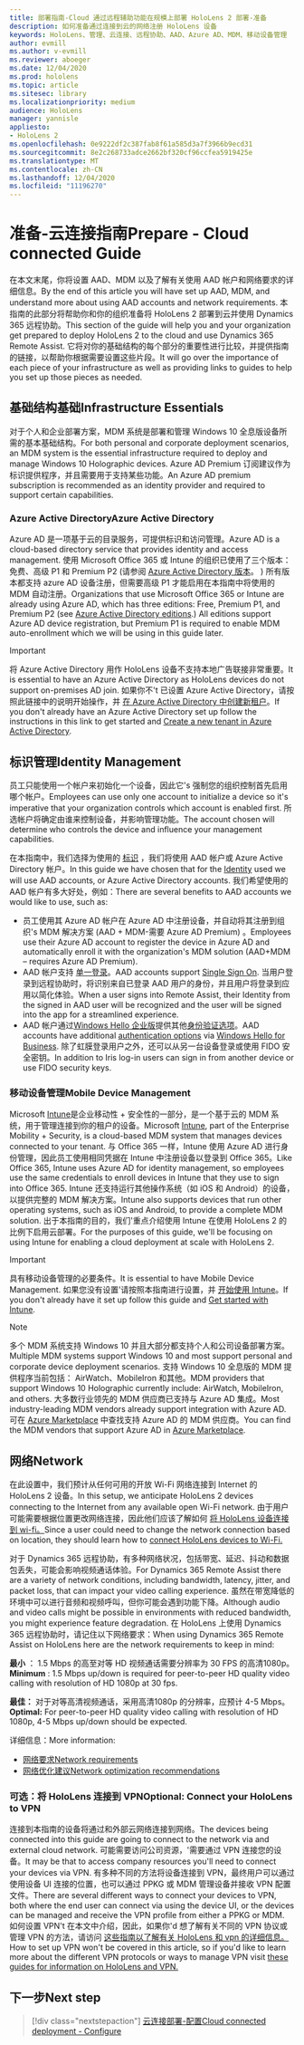 ```yaml
---
title: 部署指南-Cloud 通过远程辅助功能在规模上部署 HoloLens 2 部署-准备
description: 如何准备通过连接到云的网络注册 HoloLens 设备
keywords: HoloLens、管理、云连接、远程协助、AAD、Azure AD、MDM、移动设备管理
author: evmill
ms.author: v-evmill
ms.reviewer: aboeger
ms.date: 12/04/2020
ms.prod: hololens
ms.topic: article
ms.sitesec: library
ms.localizationpriority: medium
audience: HoloLens
manager: yannisle
appliesto:
- HoloLens 2
ms.openlocfilehash: 0e9222df2c387fab8f61a585d3a7f3966b9ecd31
ms.sourcegitcommit: 8e2c268733adce2662bf320cf96ccfea5919425e
ms.translationtype: MT
ms.contentlocale: zh-CN
ms.lasthandoff: 12/04/2020
ms.locfileid: "11196270"
---
```

# <span data-ttu-id="bc016-104">准备-云连接指南</span><span class="sxs-lookup"><span data-stu-id="bc016-104">Prepare - Cloud connected Guide</span></span>

<span data-ttu-id="bc016-105">在本文末尾，你将设置 AAD、MDM 以及了解有关使用 AAD 帐户和网络要求的详细信息。</span><span class="sxs-lookup"><span data-stu-id="bc016-105">By the end of this article you will have set up AAD, MDM, and understand more about using AAD accounts and network requirements.</span></span> <span data-ttu-id="bc016-106">本指南的此部分将帮助你和你的组织准备将 HoloLens 2 部署到云并使用 Dynamics 365 远程协助。</span><span class="sxs-lookup"><span data-stu-id="bc016-106">This section of the guide will help you and your organization get prepared to deploy HoloLens 2 to the cloud and use Dynamics 365 Remote Assist.</span></span> <span data-ttu-id="bc016-107">它将对你的基础结构的每个部分的重要性进行比较，并提供指南的链接，以帮助你根据需要设置这些片段。</span><span class="sxs-lookup"><span data-stu-id="bc016-107">It will go over the importance of each piece of your infrastructure as well as providing links to guides to help you set up those pieces as needed.</span></span>

## <span data-ttu-id="bc016-108">基础结构基础</span><span class="sxs-lookup"><span data-stu-id="bc016-108">Infrastructure Essentials</span></span>

<span data-ttu-id="bc016-109">对于个人和企业部署方案，MDM 系统是部署和管理 Windows 10 全息版设备所需的基本基础结构。</span><span class="sxs-lookup"><span data-stu-id="bc016-109">For both personal and corporate deployment scenarios, an MDM system is the essential infrastructure required to deploy and manage Windows 10 Holographic devices.</span></span> <span data-ttu-id="bc016-110">Azure AD Premium 订阅建议作为标识提供程序，并且需要用于支持某些功能。</span><span class="sxs-lookup"><span data-stu-id="bc016-110">An Azure AD premium subscription is recommended as an identity provider and required to support certain capabilities.</span></span>

### <span data-ttu-id="bc016-111">Azure Active Directory</span><span class="sxs-lookup"><span data-stu-id="bc016-111">Azure Active Directory</span></span>

<span data-ttu-id="bc016-112">Azure AD 是一项基于云的目录服务，可提供标识和访问管理。</span><span class="sxs-lookup"><span data-stu-id="bc016-112">Azure AD is a cloud-based directory service that provides identity and access management.</span></span> <span data-ttu-id="bc016-113">使用 Microsoft Office 365 或 Intune 的组织已使用了三个版本：免费、高级 P1 和 Premium P2 (请参阅 [Azure Active Directory 版本](https://azure.microsoft.com/documentation/articles/active-directory-editions)。 ) 所有版本都支持 azure AD 设备注册，但需要高级 P1 才能启用在本指南中将使用的 MDM 自动注册。</span><span class="sxs-lookup"><span data-stu-id="bc016-113">Organizations that use Microsoft Office 365 or Intune are already using Azure AD, which has three editions: Free, Premium P1, and Premium P2 (see [Azure Active Directory editions](https://azure.microsoft.com/documentation/articles/active-directory-editions).) All editions support Azure AD device registration, but Premium P1 is required to enable MDM auto-enrollment which we will be using in this guide later.</span></span>

> [!IMPORTANT]
> <span data-ttu-id="bc016-114">将 Azure Active Directory 用作 HoloLens 设备不支持本地广告联接非常重要。</span><span class="sxs-lookup"><span data-stu-id="bc016-114">It is essential to have an Azure Active Directory as HoloLens devices do not support on-premises AD join.</span></span> <span data-ttu-id="bc016-115">如果你不&#39;t 已设置 Azure Active Directory，请按照此链接中的说明开始操作，并 [在 Azure Active Directory 中创建新租户](https://docs.microsoft.com/azure/active-directory/fundamentals/active-directory-access-create-new-tenant)。</span><span class="sxs-lookup"><span data-stu-id="bc016-115">If you don&#39;t already have an Azure Active Directory set up follow the instructions in this link to get started and [Create a new tenant in Azure Active Directory](https://docs.microsoft.com/azure/active-directory/fundamentals/active-directory-access-create-new-tenant).</span></span>

## <span data-ttu-id="bc016-116">标识管理</span><span class="sxs-lookup"><span data-stu-id="bc016-116">Identity Management</span></span>

<span data-ttu-id="bc016-117">员工只能使用一个帐户来初始化一个设备，因此它&#39;s 强制您的组织控制首先启用哪个帐户。</span><span class="sxs-lookup"><span data-stu-id="bc016-117">Employees can use only one account to initialize a device so it&#39;s imperative that your organization controls which account is enabled first.</span></span> <span data-ttu-id="bc016-118">所选帐户将确定由谁来控制设备，并影响管理功能。</span><span class="sxs-lookup"><span data-stu-id="bc016-118">The account chosen will determine who controls the device and influence your management capabilities.</span></span>

<span data-ttu-id="bc016-119">在本指南中，我们选择为使用的 [标识](https://docs.microsoft.com/hololens/hololens-identity) ，我们将使用 AAD 帐户或 Azure Active Directory 帐户。</span><span class="sxs-lookup"><span data-stu-id="bc016-119">In this guide we have chosen that for the [Identity](https://docs.microsoft.com/hololens/hololens-identity) used we will use AAD accounts, or Azure Active Directory accounts.</span></span> <span data-ttu-id="bc016-120">我们希望使用的 AAD 帐户有多大好处，例如：</span><span class="sxs-lookup"><span data-stu-id="bc016-120">There are several benefits to AAD accounts we would like to use, such as:</span></span>

- <span data-ttu-id="bc016-121">员工使用其 Azure AD 帐户在 Azure AD 中注册设备，并自动将其注册到组织&#39;s MDM 解决方案 (AAD + MDM-需要 Azure AD Premium) 。</span><span class="sxs-lookup"><span data-stu-id="bc016-121">Employees use their Azure AD account to register the device in Azure AD and automatically enroll it with the organization&#39;s MDM solution (AAD+MDM – requires Azure AD Premium).</span></span>
- <span data-ttu-id="bc016-122">AAD 帐户支持 [单一登录](https://docs.microsoft.com/azure/active-directory/manage-apps/what-is-single-sign-on)。</span><span class="sxs-lookup"><span data-stu-id="bc016-122">AAD accounts support [Single Sign On](https://docs.microsoft.com/azure/active-directory/manage-apps/what-is-single-sign-on).</span></span> <span data-ttu-id="bc016-123">当用户登录到远程协助时，将识别来自已登录 AAD 用户的身份，并且用户将登录到应用以简化体验。</span><span class="sxs-lookup"><span data-stu-id="bc016-123">When a user signs into Remote Assist, their Identity from the signed in AAD user will be recognized and the user will be signed into the app for a streamlined experience.</span></span>
- <span data-ttu-id="bc016-124">AAD 帐户通过[Windows Hello 企业版](https://docs.microsoft.com/windows/security/identity-protection/hello-for-business/hello-identity-verification)提供其他[身份验证选项](https://docs.microsoft.com/hololens/hololens-identity)。</span><span class="sxs-lookup"><span data-stu-id="bc016-124">AAD accounts have additional [authentication options](https://docs.microsoft.com/hololens/hololens-identity) via [Windows Hello for Business](https://docs.microsoft.com/windows/security/identity-protection/hello-for-business/hello-identity-verification).</span></span> <span data-ttu-id="bc016-125">除了虹膜登录用户之外，还可以从另一台设备登录或使用 FIDO 安全密钥。</span><span class="sxs-lookup"><span data-stu-id="bc016-125">In addition to Iris log-in users can sign in from another device or use FIDO security keys.</span></span>

### <span data-ttu-id="bc016-126">移动设备管理</span><span class="sxs-lookup"><span data-stu-id="bc016-126">Mobile Device Management</span></span>

<span data-ttu-id="bc016-127">Microsoft [Intune](https://docs.microsoft.com/mem/intune/fundamentals/what-is-intune)是企业移动性 + 安全性的一部分，是一个基于云的 MDM 系统，用于管理连接到你的租户的设备。</span><span class="sxs-lookup"><span data-stu-id="bc016-127">Microsoft [Intune](https://docs.microsoft.com/mem/intune/fundamentals/what-is-intune), part of the Enterprise Mobility + Security, is a cloud-based MDM system that manages devices connected to your tenant.</span></span> <span data-ttu-id="bc016-128">与 Office 365 一样，Intune 使用 Azure AD 进行身份管理，因此员工使用相同凭据在 Intune 中注册设备以登录到 Office 365。</span><span class="sxs-lookup"><span data-stu-id="bc016-128">Like Office 365, Intune uses Azure AD for identity management, so employees use the same credentials to enroll devices in Intune that they use to sign into Office 365.</span></span> <span data-ttu-id="bc016-129">Intune 还支持运行其他操作系统（如 iOS 和 Android）的设备，以提供完整的 MDM 解决方案。</span><span class="sxs-lookup"><span data-stu-id="bc016-129">Intune also supports devices that run other operating systems, such as iOS and Android, to provide a complete MDM solution.</span></span> <span data-ttu-id="bc016-130">出于本指南的目的，我们&#39;重点介绍使用 Intune 在使用 HoloLens 2 的比例下启用云部署。</span><span class="sxs-lookup"><span data-stu-id="bc016-130">For the purposes of this guide, we&#39;ll be focusing on using Intune for enabling a cloud deployment at scale with HoloLens 2.</span></span>

> [!IMPORTANT]
> <span data-ttu-id="bc016-131">具有移动设备管理的必要条件。</span><span class="sxs-lookup"><span data-stu-id="bc016-131">It is essential to have Mobile Device Management.</span></span> <span data-ttu-id="bc016-132">如果您没有设置&#39;请按照本指南进行设置，并 [开始使用 Intune](https://docs.microsoft.com/mem/intune/fundamentals/free-trial-sign-up)。</span><span class="sxs-lookup"><span data-stu-id="bc016-132">If you don&#39;t already have it set up follow this guide and [Get started with Intune](https://docs.microsoft.com/mem/intune/fundamentals/free-trial-sign-up).</span></span>

> [!NOTE]
> <span data-ttu-id="bc016-133">多个 MDM 系统支持 Windows 10 并且大部分都支持个人和公司设备部署方案。</span><span class="sxs-lookup"><span data-stu-id="bc016-133">Multiple MDM systems support Windows 10 and most support personal and corporate device deployment scenarios.</span></span> <span data-ttu-id="bc016-134">支持 Windows 10 全息版的 MDM 提供程序当前包括： AirWatch、MobileIron 和其他。</span><span class="sxs-lookup"><span data-stu-id="bc016-134">MDM providers that support Windows 10 Holographic currently include: AirWatch, MobileIron, and others.</span></span> <span data-ttu-id="bc016-135">大多数行业领先的 MDM 供应商已支持与 Azure AD 集成。</span><span class="sxs-lookup"><span data-stu-id="bc016-135">Most industry-leading MDM vendors already support integration with Azure AD.</span></span> <span data-ttu-id="bc016-136">可在 [Azure Marketplace](https://azure.microsoft.com/marketplace/) 中查找支持 Azure AD 的 MDM 供应商。</span><span class="sxs-lookup"><span data-stu-id="bc016-136">You can find the MDM vendors that support Azure AD in [Azure Marketplace](https://azure.microsoft.com/marketplace/).</span></span>

## <span data-ttu-id="bc016-137">网络</span><span class="sxs-lookup"><span data-stu-id="bc016-137">Network</span></span>

<span data-ttu-id="bc016-138">在此设置中，我们预计从任何可用的开放 Wi-Fi 网络连接到 Internet 的 HoloLens 2 设备。</span><span class="sxs-lookup"><span data-stu-id="bc016-138">In this setup, we anticipate HoloLens 2 devices connecting to the Internet from any available open Wi-Fi network.</span></span> <span data-ttu-id="bc016-139">由于用户可能需要根据位置更改网络连接，因此他们应该了解如何 [将 HoloLens 设备连接到 wi-fi。](https://docs.microsoft.com/hololens/hololens-network)</span><span class="sxs-lookup"><span data-stu-id="bc016-139">Since a user could need to change the network connection based on location, they should learn how to [connect HoloLens devices to Wi-Fi.](https://docs.microsoft.com/hololens/hololens-network)</span></span>

<span data-ttu-id="bc016-140">对于 Dynamics 365 远程协助，有多种网络状况，包括带宽、延迟、抖动和数据包丢失，可能会影响视频通话体验。</span><span class="sxs-lookup"><span data-stu-id="bc016-140">For Dynamics 365 Remote Assist there are a variety of network conditions, including bandwidth, latency, jitter, and packet loss, that can impact your video calling experience.</span></span> <span data-ttu-id="bc016-141">虽然在带宽降低的环境中可以进行音频和视频呼叫，但你可能会遇到功能下降。</span><span class="sxs-lookup"><span data-stu-id="bc016-141">Although audio and video calls might be possible in environments with reduced bandwidth, you might experience feature degradation.</span></span> <span data-ttu-id="bc016-142">在 HoloLens 上使用 Dynamics 365 远程协助时，请记住以下网络要求：</span><span class="sxs-lookup"><span data-stu-id="bc016-142">When using Dynamics 365 Remote Assist on HoloLens here are the network requirements to keep in mind:</span></span>

<span data-ttu-id="bc016-143">**最小** ： 1.5 Mbps 的高至对等 HD 视频通话需要分辨率为 30 FPS 的高清1080p。</span><span class="sxs-lookup"><span data-stu-id="bc016-143">**Minimum** : 1.5 Mbps up/down is required for peer-to-peer HD quality video calling with resolution of HD 1080p at 30 fps.</span></span>

<span data-ttu-id="bc016-144">**最佳：** 对于对等高清视频通话，采用高清1080p 的分辨率，应预计 4-5 Mbps。</span><span class="sxs-lookup"><span data-stu-id="bc016-144">**Optimal:** For peer-to-peer HD quality video calling with resolution of HD 1080p, 4-5 Mbps up/down should be expected.</span></span>

<span data-ttu-id="bc016-145">详细信息：</span><span class="sxs-lookup"><span data-stu-id="bc016-145">More information:</span></span>

- [<span data-ttu-id="bc016-146">网络要求</span><span class="sxs-lookup"><span data-stu-id="bc016-146">Network requirements</span></span>](https://docs.microsoft.com/dynamics365/mixed-reality/remote-assist/requirements#network-requirements)
- [<span data-ttu-id="bc016-147">网络优化建议</span><span class="sxs-lookup"><span data-stu-id="bc016-147">Network optimization recommendations</span></span>](https://docs.microsoft.com/dynamics365/mixed-reality/remote-assist/requirements#dynamics-365-remote-assist-hololens)

### <span data-ttu-id="bc016-148">可选：将 HoloLens 连接到 VPN</span><span class="sxs-lookup"><span data-stu-id="bc016-148">Optional: Connect your HoloLens to VPN</span></span>

<span data-ttu-id="bc016-149">连接到本指南的设备将通过和外部云网络连接到网络。</span><span class="sxs-lookup"><span data-stu-id="bc016-149">The devices being connected into this guide are going to connect to the network via and external cloud network.</span></span> <span data-ttu-id="bc016-150">可能需要访问公司资源，&#39;需要通过 VPN 连接您的设备。</span><span class="sxs-lookup"><span data-stu-id="bc016-150">It may be that to access company resources you&#39;ll need to connect your devices via VPN.</span></span> <span data-ttu-id="bc016-151">有多种不同的方法将设备连接到 VPN，最终用户可以通过使用设备 UI 连接的位置，也可以通过 PPKG 或 MDM 管理设备并接收 VPN 配置文件。</span><span class="sxs-lookup"><span data-stu-id="bc016-151">There are several different ways to connect your devices to VPN, both where the end user can connect via using the device UI, or the devices can be managed and receive the VPN profile from either a PPKG or MDM.</span></span> <span data-ttu-id="bc016-152">如何设置 VPN&#39;t 在本文中介绍，因此，如果你&#39;d 想了解有关不同的 VPN 协议或管理 VPN 的方法，请访问 [这些指南以了解有关 HoloLens 和 vpn 的详细信息。](https://docs.microsoft.com/hololens/hololens-network#vpn)</span><span class="sxs-lookup"><span data-stu-id="bc016-152">How to set up VPN won&#39;t be covered in this article, so if you&#39;d like to learn more about the different VPN protocols or ways to manage VPN visit [these guides for information on HoloLens and VPN.](https://docs.microsoft.com/hololens/hololens-network#vpn)</span></span>

## <span data-ttu-id="bc016-153">下一步</span><span class="sxs-lookup"><span data-stu-id="bc016-153">Next step</span></span>

> [!div class="nextstepaction"]
> [<span data-ttu-id="bc016-154">云连接部署-配置</span><span class="sxs-lookup"><span data-stu-id="bc016-154">Cloud connected deployment - Configure</span></span>](hololens2-cloud-connected-configure.md)
